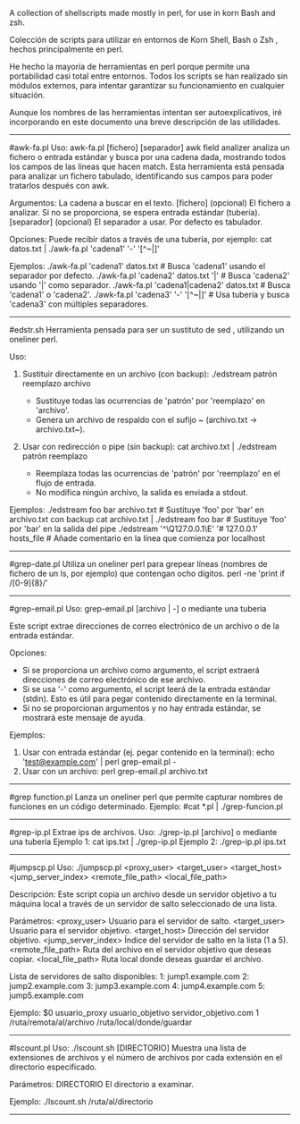A collection of shellscripts made mostly in perl, for use in korn Bash and zsh.

Colección de scripts para utilizar en entornos de Korn Shell, Bash o Zsh , hechos principalmente en perl.

He hecho la mayoría de herramientas en perl porque permite una portabilidad casi total entre entornos. Todos los scripts se han realizado sin módulos externos, para intentar garantizar su funcionamiento en cualquier situación.

Aunque los nombres de las herramientas intentan ser autoexplicativos, iré incorporando en este documento una breve descripción de las utilidades.

___ 
#awk-fa.pl
Uso: awk-fa.pl <cadena> [fichero] [separador]
awk field analizer analiza un fichero o entrada estándar y busca por una cadena dada, mostrando todos los campos de las líneas que hacen match.
Esta herramienta está pensada para analizar un fichero tabulado, identificando sus campos para poder tratarlos después con awk.

Argumentos:
  <cadena>     La cadena a buscar en el texto.
  [fichero]    (opcional) El fichero a analizar. Si no se proporciona, se espera entrada estándar (tubería).
  [separador]  (opcional) El separador a usar. Por defecto es tabulador.

Opciones:
  Puede recibir datos a través de una tubería, por ejemplo:
    cat datos.txt | ./awk-fa.pl 'cadena1' '-' '[\^~|]'

Ejemplos:
  ./awk-fa.pl 'cadena1' datos.txt                  # Busca 'cadena1' usando el separador por defecto.
  ./awk-fa.pl 'cadena2' datos.txt '|'               # Busca 'cadena2' usando '|' como separador.
  ./awk-fa.pl 'cadena1|cadena2' datos.txt           # Busca 'cadena1' o 'cadena2'.
  ./awk-fa.pl 'cadena3' '-' '[\^~|]'               # Usa tubería y busca 'cadena3' con múltiples separadores.

  ___

  #edstr.sh
  Herramienta pensada para ser un sustituto de sed , utilizando un oneliner perl.
  
  Uso:
  1. Sustituir directamente en un archivo (con backup):
     ./edstream patrón reemplazo archivo
     - Sustituye todas las ocurrencias de 'patrón' por 'reemplazo' en 'archivo'.
     - Genera un archivo de respaldo con el sufijo ~ (archivo.txt -> archivo.txt~).

  2. Usar con redirección o pipe (sin backup):
     cat archivo.txt | ./edstream patrón reemplazo
     - Reemplaza todas las ocurrencias de 'patrón' por 'reemplazo' en el flujo de entrada.
     - No modifica ningún archivo, la salida es enviada a stdout.

Ejemplos:
  ./edstream foo bar archivo.txt     # Sustituye 'foo' por 'bar' en archivo.txt con backup
  cat archivo.txt | ./edstream foo bar  # Sustituye 'foo' por 'bar' en la salida del pipe
./edstream '^\Q127.0.0.1\E' '# 127.0.0.1' hosts_file  # Añade comentario en la línea que comienza por localhost

---
#grep-date.pl
Utiliza un oneliner perl para grepear líneas (nombres de fichero de un ls, por ejemplo) que contengan ocho dígitos. 
perl -ne 'print if /[0-9]{8}/'

---
#grep-email.pl
Uso: grep-email.pl [archivo | -] o mediante una tubería

Este script extrae direcciones de correo electrónico de un archivo o de la entrada estándar.

Opciones:
  - Si se proporciona un archivo como argumento, el script extraerá direcciones de correo electrónico de ese archivo.
  - Si se usa '-' como argumento, el script leerá de la entrada estándar (stdin). Esto es útil para pegar contenido directamente en la terminal.
  - Si no se proporcionan argumentos y no hay entrada estándar, se mostrará este mensaje de ayuda.

Ejemplos:
  1. Usar con entrada estándar (ej. pegar contenido en la terminal):
     echo 'test@example.com' | perl grep-email.pl -
  2. Usar con un archivo:
     perl grep-email.pl archivo.txt
     
___

#grep function.pl
Lanza un oneliner perl que permite capturar nombres de funciones en un código determinado.
Ejemplo:
#cat *.pl | ./grep-funcion.pl

___

#grep-ip.pl
Extrae ips de archivos.
Uso: ./grep-ip.pl [archivo] o mediante una tubería
Ejemplo 1: cat ips.txt | ./grep-ip.pl
Ejemplo 2: ./grep-ip.pl ips.txt

___

#jumpscp.pl
Uso: ./jumpscp.pl <proxy_user> <target_user> <target_host> <jump_server_index> <remote_file_path> <local_file_path>

Descripción:
Este script copia un archivo desde un servidor objetivo a tu máquina local a través de un servidor de salto seleccionado de una lista.

Parámetros:
  <proxy_user>      Usuario para el servidor de salto.
  <target_user>     Usuario para el servidor objetivo.
  <target_host>     Dirección del servidor objetivo.
  <jump_server_index>  Índice del servidor de salto en la lista (1 a 5).
  <remote_file_path>  Ruta del archivo en el servidor objetivo que deseas copiar.
  <local_file_path>   Ruta local donde deseas guardar el archivo.

Lista de servidores de salto disponibles:
  1: jump1.example.com
  2: jump2.example.com
  3: jump3.example.com
  4: jump4.example.com
  5: jump5.example.com

Ejemplo:
  $0 usuario_proxy usuario_objetivo servidor_objetivo.com 1 /ruta/remota/al/archivo /ruta/local/donde/guardar

___
#lscount.pl
Uso: ./lscount.sh [DIRECTORIO]
Muestra una lista de extensiones de archivos y el número de archivos por cada extensión en el directorio especificado.

Parámetros:
  DIRECTORIO  El directorio a examinar.

Ejemplo:
  ./lscount.sh /ruta/al/directorio






___
